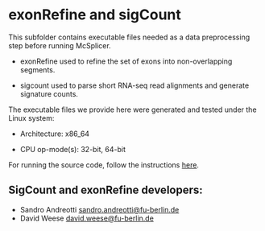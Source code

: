 exonRefine and sigCount
=======================

This subfolder contains executable files needed as a data preprocessing step before running McSplicer. 

* exonRefine used to refine the set of exons into non-overlapping segments.

* sigcount used to parse short RNA-seq read alignments and generate signature counts.

The executable files we provide here were generated and tested under the Linux system:
  
* Architecture:        x86_64
  
* CPU op-mode(s):      32-bit, 64-bit

For running the source code, follow the instructions [here](https://github.com/canzarlab/sigcount).


SigCount and exonRefine developers:
----------------------------
* Sandro Andreotti <sandro.andreotti@fu-berlin.de>
* David Weese <david.weese@fu-berlin.de>







